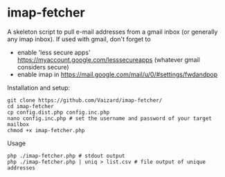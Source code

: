 # imap-fetcher
A skeleton script to pull e-mail addresses from a gmail inbox (or generally any imap inbox).
If used with gmail, don't forget to 

- enable 'less secure apps' https://myaccount.google.com/lesssecureapps (whatever gmail considers secure)
- enable imap in https://mail.google.com/mail/u/0/#settings/fwdandpop

Installation and setup:

```
git clone https://github.com/Vaizard/imap-fetcher/
cd imap-fetcher
cp config.dist.php config.inc.php
nano config.inc.php # set the username and password of your target mailbox
chmod +x imap-fetcher.php
```

Usage

```
php ./imap-fetcher.php # stdout output
php ./imap-fetcher.php | uniq > list.csv # file output of unique addresses
```

